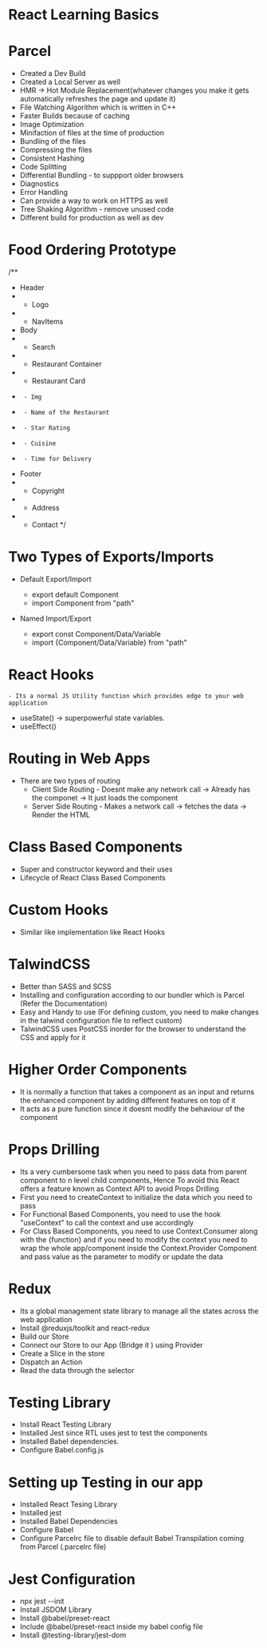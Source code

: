 # React Learning Basics

# Parcel
 - Created a Dev Build
 - Created a Local Server as well
 - HMR -> Hot Module Replacement(whatever changes you make it gets automatically refreshes the page and update it)
 - File Watching Algorithm which is written in C++
 - Faster Builds because of caching
 - Image Optimization
 - Minifaction of files at the time of production
 - Bundling of the files
 - Compressing the files
 - Consistent Hashing
 - Code Splitting
 - Differential Bundling - to suppport older browsers
 - Diagnostics
 - Error Handling
 - Can provide a way to work on HTTPS as well
 - Tree Shaking Algorithm - remove unused code
 - Different build for production as well as dev


 # Food Ordering Prototype
 /**
 * Header
 *  - Logo
 *  - NavItems
 * Body
 *  - Search
 *  - Restaurant Container
 *    - Restaurant Card
 *      - Img
 *      - Name of the Restaurant
 *      - Star Rating
 *      - Cuisine
 *      - Time for Delivery
 * Footer
 *  - Copyright
 *  - Address
 *  - Contact
 */

 # Two Types of Exports/Imports
 -  Default Export/Import
    -   export default Component
    -   import Component from "path"

-   Named Import/Export
    -   export const Component/Data/Variable
    -   import {Component/Data/Variable} from "path"


# React Hooks
    - Its a normal JS Utility function which provides edge to your web application
-   useState() -> superpowerful state variables.
-   useEffect()


# Routing in Web Apps
- There are two types of routing
    -   Client Side Routing - Doesnt make any network call -> Already has the componet -> It just loads the component
    -   Server Side Routing - Makes a network call -> fetches the data -> Render the HTML


# Class Based Components
-   Super and constructor keyword and their uses
-   Lifecycle of React Class Based Components

# Custom Hooks
-   Similar like implementation like React Hooks

# TalwindCSS
-   Better than SASS and SCSS
-   Installing and configuration according to our bundler which is Parcel (Refer the Documentation)
-   Easy and Handy to use (For defining custom, you need to make changes in the talwind configuration file to reflect custom)
-   TalwindCSS uses PostCSS inorder for the browser to understand the CSS and apply for it

#   Higher Order Components
-   It is normally a function that takes a component as an input and returns the enhanced component by adding different features on top of it 
-   It acts as a pure function since it doesnt modify the behaviour of the component

#   Props Drilling
-   Its a very cumbersome task when you need to pass data from parent component to n level child components, Hence To avoid this React offers a feature known as Context API to avoid Props Drilling
-   First you need to createContext to initialize the data which you need to pass
-   For Functional Based Components, you need to use the hook "useContext" to call the context and use accordingly
-   For Class Based Components, you need to use Context.Consumer along with the {function} and if you need to modify the context you need to wrap the whole app/component inside the Context.Provider Component and pass value as the parameter to modify or update the data

#   Redux
-   Its a global management state library to manage all the states across the web application
-   Install @reduxjs/toolkit and react-redux
-   Build our Store
-   Connect our Store to our App (Bridge it ) using Provider
-   Create a Slice in the store
-   Dispatch an Action
-   Read the data through the selector

#   Testing Library
-   Install React Testing Library
-   Installed Jest since RTL uses jest to test the components
-   Installed Babel dependencies.
-   Configure Babel.config.js

#   Setting up Testing in our app
-   Installed React Tesing Library
-   Installed jest
-   Installed Babel Dependencies
-   Configure Babel
-   Configure Parcelrc file to disable default Babel Transpilation coming from Parcel (.parcelrc file)

#   Jest Configuration
-   npx jest --init
-   Install JSDOM Library
-   Install @babel/preset-react
-   Include @babel/preset-react inside my babel config file
-   Install @testing-library/jest-dom